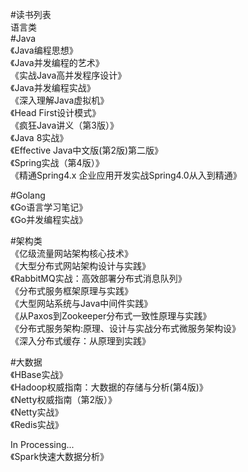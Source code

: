 #读书列表  
语言类  
#Java  
《Java编程思想》  
《Java并发编程的艺术》  
《实战Java高并发程序设计》  
《Java并发编程实战》  
《深入理解Java虚拟机》   
《Head First设计模式》   
《疯狂Java讲义（第3版）》  
《Java 8实战》  
《Effective Java中文版(第2版)第二版》  
《Spring实战（第4版）》  
《精通Spring4.x 企业应用开发实战Spring4.0从入到精通》  
  
#Golang  
《Go语言学习笔记》  
《Go并发编程实战》  
  
#架构类  
《亿级流量网站架构核心技术》  
《大型分布式网站架构设计与实践》  
《RabbitMQ实战：高效部署分布式消息队列》  
《分布式服务框架原理与实践》  
《大型网站系统与Java中间件实践》  
《从Paxos到Zookeeper分布式一致性原理与实践》  
《分布式服务架构:原理、设计与实战分布式微服务架构设》  
《深入分布式缓存：从原理到实践》  
  
#大数据  
《HBase实战》  
《Hadoop权威指南：大数据的存储与分析(第4版)》  
《Netty权威指南（第2版）》  
《Netty实战》  
《Redis实战》  

In Processing...  
《Spark快速大数据分析》  
